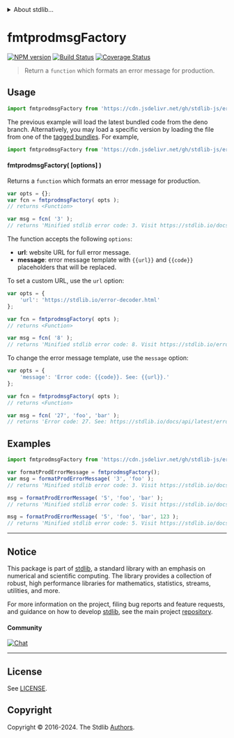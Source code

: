 <!--

@license Apache-2.0

Copyright (c) 2022 The Stdlib Authors.

Licensed under the Apache License, Version 2.0 (the "License");
you may not use this file except in compliance with the License.
You may obtain a copy of the License at

   http://www.apache.org/licenses/LICENSE-2.0

Unless required by applicable law or agreed to in writing, software
distributed under the License is distributed on an "AS IS" BASIS,
WITHOUT WARRANTIES OR CONDITIONS OF ANY KIND, either express or implied.
See the License for the specific language governing permissions and
limitations under the License.

-->


<details>
  <summary>
    About stdlib...
  </summary>
  <p>We believe in a future in which the web is a preferred environment for numerical computation. To help realize this future, we've built stdlib. stdlib is a standard library, with an emphasis on numerical and scientific computation, written in JavaScript (and C) for execution in browsers and in Node.js.</p>
  <p>The library is fully decomposable, being architected in such a way that you can swap out and mix and match APIs and functionality to cater to your exact preferences and use cases.</p>
  <p>When you use stdlib, you can be absolutely certain that you are using the most thorough, rigorous, well-written, studied, documented, tested, measured, and high-quality code out there.</p>
  <p>To join us in bringing numerical computing to the web, get started by checking us out on <a href="https://github.com/stdlib-js/stdlib">GitHub</a>, and please consider <a href="https://opencollective.com/stdlib">financially supporting stdlib</a>. We greatly appreciate your continued support!</p>
</details>

# fmtprodmsgFactory

[![NPM version][npm-image]][npm-url] [![Build Status][test-image]][test-url] [![Coverage Status][coverage-image]][coverage-url] <!-- [![dependencies][dependencies-image]][dependencies-url] -->

> Return a `function` which formats an error message for production.



<section class="usage">

## Usage

```javascript
import fmtprodmsgFactory from 'https://cdn.jsdelivr.net/gh/stdlib-js/error-tools-fmtprodmsg-factory@deno/mod.js';
```
The previous example will load the latest bundled code from the deno branch. Alternatively, you may load a specific version by loading the file from one of the [tagged bundles](https://github.com/stdlib-js/error-tools-fmtprodmsg-factory/tags). For example,

```javascript
import fmtprodmsgFactory from 'https://cdn.jsdelivr.net/gh/stdlib-js/error-tools-fmtprodmsg-factory@v0.2.1-deno/mod.js';
```

#### fmtprodmsgFactory( \[options] )

Returns a `function` which formats an error message for production.

```javascript
var opts = {};
var fcn = fmtprodmsgFactory( opts );
// returns <Function>

var msg = fcn( '3' );
// returns 'Minified stdlib error code: 3. Visit https://stdlib.io/docs/api/latest/error-decoder.html?code=3 for the full message.'
```

The function accepts the following `options`:

-   **url**: website URL for full error message.
-   **message**: error message template with `{{url}}` and `{{code}}` placeholders that will be replaced.

To set a custom URL, use the `url` option:

```javascript
var opts = {
    'url': 'https://stdlib.io/error-decoder.html'
};

var fcn = fmtprodmsgFactory( opts );
// returns <Function>

var msg = fcn( '8' );
// returns 'Minified stdlib error code: 8. Visit https://stdlib.io/error-decoder.html?code=8 for the full message.'
```

To change the error message template, use the `message` option:

```javascript
var opts = {
    'message': 'Error code: {{code}}. See: {{url}}.'
};

var fcn = fmtprodmsgFactory( opts );
// returns <Function>

var msg = fcn( '27', 'foo', 'bar' );
// returns 'Error code: 27. See: https://stdlib.io/docs/api/latest/error-decoder.html?code=27&arg[]=foo&arg[]=bar.'
```

</section>

<!-- /.usage -->

<section class="examples">

## Examples

<!-- eslint no-undef: "error" -->

```javascript
import fmtprodmsgFactory from 'https://cdn.jsdelivr.net/gh/stdlib-js/error-tools-fmtprodmsg-factory@deno/mod.js';

var formatProdErrorMessage = fmtprodmsgFactory();
var msg = formatProdErrorMessage( '3', 'foo' );
// returns 'Minified stdlib error code: 3. Visit https://stdlib.io/docs/api/latest/error-decoder.html?code=3&arg[]=foo for the full message.'

msg = formatProdErrorMessage( '5', 'foo', 'bar' );
// returns 'Minified stdlib error code: 5. Visit https://stdlib.io/docs/api/latest/error-decoder.html?code=5&arg[]=foo&arg[]=bar for the full message.'

msg = formatProdErrorMessage( '5', 'foo', 'bar', 123 );
// returns 'Minified stdlib error code: 5. Visit https://stdlib.io/docs/api/latest/error-decoder.html?code=5&arg[]=foo&arg[]=bar&arg[]=123 for the full message.'
```

</section>

<!-- /.examples -->

<!-- Section for related `stdlib` packages. Do not manually edit this section, as it is automatically populated. -->

<section class="related">

</section>

<!-- /.related -->

<!-- Section for all links. Make sure to keep an empty line after the `section` element and another before the `/section` close. -->


<section class="main-repo" >

* * *

## Notice

This package is part of [stdlib][stdlib], a standard library with an emphasis on numerical and scientific computing. The library provides a collection of robust, high performance libraries for mathematics, statistics, streams, utilities, and more.

For more information on the project, filing bug reports and feature requests, and guidance on how to develop [stdlib][stdlib], see the main project [repository][stdlib].

#### Community

[![Chat][chat-image]][chat-url]

---

## License

See [LICENSE][stdlib-license].


## Copyright

Copyright &copy; 2016-2024. The Stdlib [Authors][stdlib-authors].

</section>

<!-- /.stdlib -->

<!-- Section for all links. Make sure to keep an empty line after the `section` element and another before the `/section` close. -->

<section class="links">

[npm-image]: http://img.shields.io/npm/v/@stdlib/error-tools-fmtprodmsg-factory.svg
[npm-url]: https://npmjs.org/package/@stdlib/error-tools-fmtprodmsg-factory

[test-image]: https://github.com/stdlib-js/error-tools-fmtprodmsg-factory/actions/workflows/test.yml/badge.svg?branch=v0.2.1
[test-url]: https://github.com/stdlib-js/error-tools-fmtprodmsg-factory/actions/workflows/test.yml?query=branch:v0.2.1

[coverage-image]: https://img.shields.io/codecov/c/github/stdlib-js/error-tools-fmtprodmsg-factory/main.svg
[coverage-url]: https://codecov.io/github/stdlib-js/error-tools-fmtprodmsg-factory?branch=main

<!--

[dependencies-image]: https://img.shields.io/david/stdlib-js/error-tools-fmtprodmsg-factory.svg
[dependencies-url]: https://david-dm.org/stdlib-js/error-tools-fmtprodmsg-factory/main

-->

[chat-image]: https://img.shields.io/gitter/room/stdlib-js/stdlib.svg
[chat-url]: https://app.gitter.im/#/room/#stdlib-js_stdlib:gitter.im

[stdlib]: https://github.com/stdlib-js/stdlib

[stdlib-authors]: https://github.com/stdlib-js/stdlib/graphs/contributors

[umd]: https://github.com/umdjs/umd
[es-module]: https://developer.mozilla.org/en-US/docs/Web/JavaScript/Guide/Modules

[deno-url]: https://github.com/stdlib-js/error-tools-fmtprodmsg-factory/tree/deno
[deno-readme]: https://github.com/stdlib-js/error-tools-fmtprodmsg-factory/blob/deno/README.md
[umd-url]: https://github.com/stdlib-js/error-tools-fmtprodmsg-factory/tree/umd
[umd-readme]: https://github.com/stdlib-js/error-tools-fmtprodmsg-factory/blob/umd/README.md
[esm-url]: https://github.com/stdlib-js/error-tools-fmtprodmsg-factory/tree/esm
[esm-readme]: https://github.com/stdlib-js/error-tools-fmtprodmsg-factory/blob/esm/README.md
[branches-url]: https://github.com/stdlib-js/error-tools-fmtprodmsg-factory/blob/main/branches.md

[stdlib-license]: https://raw.githubusercontent.com/stdlib-js/error-tools-fmtprodmsg-factory/main/LICENSE

</section>

<!-- /.links -->

